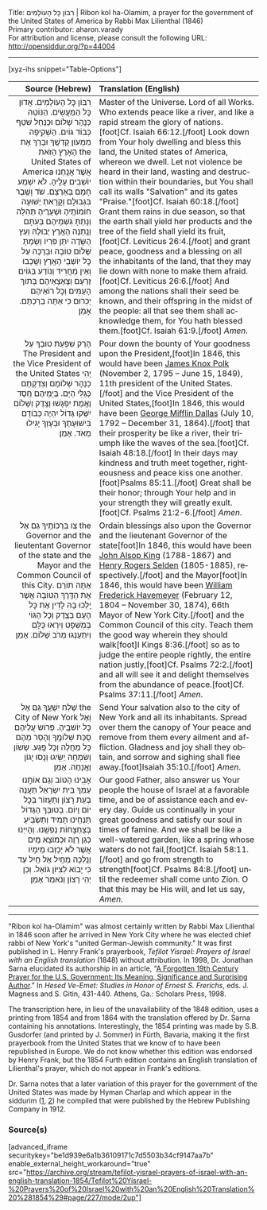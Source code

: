 <html>
<head></head>
<body>
Title: רִבּוֹן כׇּל הָעוֹלָמִים | Ribon kol ha-Olamim, a prayer for the government of the United States of America by Rabbi Max Lilienthal (1846)<br />
Primary contributor: aharon.varady<br />
For attribution and license, please consult the following URL: <a href="http://opensiddur.org/?p=44004">http://opensiddur.org/?p=44004</a>
<p />
<hr />

[xyz-ihs snippet="Table-Options"]<table style="margin-left: auto; margin-right: auto;" class="draggable">
<thead><tr><th id="x" style="text-align: right;">Source (Hebrew)</th><th style="text-align: left;">Translation (English)</th></tr></thead>
<tbody>
<tr><td style="vertical-align:top;">
<div class="liturgy" lang="he" style="text-align: right;">
רִבּוֹן כׇּל הָעוֹלָמִים. אֲדוֹן כׇּל הַמַּעֲשִׂים. 
הַנּוֹטֵה כְּנָהָר שָׁלוֹם 
וּכְנַחַל שֹׁטֵף ‎כְּבוֹד גּוֹיִם. 
הַשְׁקִֽיפָה מִמְּעוֹן קָדְשֶֽׁךָ 
וּבָרֵךְ אֶת הָאָרֶץ הַזֹּאת 
the United States of America 
אֲשֶׁר אֲנַֽחְנוּ יוֹשְׁבִים עָלֶֽיהָ. 
לֹא יִשְׁמַע חָמָם בְּאַרְצָם. 
שֹׁד וָשֶֽׁבֶר בִּגְבוּלָם 
וְקָרָאתְ יְשׁוּעָה חוֹמוֹתֶֽיהָ 
וּשְׁעָרֶיהָ תְּהִלָּה 
וְנָתַתָּ גִּשְׁמֵיהֶם בְּעִתָּם 
וְנָֽתְנָה הָאָֽרֶץ יְבוּלָהּ 
וְעֵץ הַשָּׂדֶה יִתֵּן פִּרְיוֹ 
וְשַׂמְתָּ שָּׁלוֹם טוֹבָה וּבְרָכָה 
עַל כׇּל יוֹשְׁבֵי הָאָֽרֶץ 
וְשָֽׁכְבוּ וְאֵין מַחֲרִיד 
וְנוֹדַע בַּגּוֹיִם זַרְעָם 
וְצֶּאֶצָאֵיהֶם בְּתוֹךְ הָעַמִּים 
וְכׇל רוֹאֵיהֶם יַכִּרוּם 
כִּי אַתָּה בֵרַכְתָּם. 
אָמֵן׃
</div></td>

<td style="vertical-align:top;">
<div class="english" lang="en" style="text-align: left;">
Master of the Universe. Lord of all Works. 
Who extends peace like a river, 
and like a rapid stream the glory of nations.[foot]Cf. Isaiah 66:12.[/foot] 
Look down from Your holy dwelling 
and bless this land, 
the United states of America, 
whereon we dwell. 
Let not violence be heard in their land, 
wasting and destruction within their boundaries, 
but You shall call its walls "Salvation" 
and its gates "Praise."[foot]Cf. Isaiah 60:18.[/foot] 
Grant them rains in due season, 
so that the earth shall yield her products 
and the tree of the field shall yield its fruit,[foot]Cf. Leviticus 26:4.[/foot] 
and grant peace, goodness and a blessing 
on all the inhabitants of the land, 
that they may lie down with none to make them afraid.[foot]Cf. Leviticus 26:6.[/foot] 
And among the nations shall their seed be known, 
and their offspring in the midst of the people: 
all that see them shall acknowledge them, 
for You hath blessed them.[foot]Cf. Isaiah 61:9.[/foot] 
<em>Amen</em>. 
</div></td></tr>


<tr><td style="vertical-align:top;">
<div class="liturgy" lang="he" style="text-align: right;">
הָרֵק שִׁפְעַת טוּבְךָ עַל 
The President
and the Vice President of the United States 
יְהִי כְנָהָר שְׁלוֹמָם 
וְצִדְקָתָם כְּגַלֵּי הַיָּם. 
בְּיָמֵיהֶם חֶֽסֶד וֶאֱמֶת יִפְגָּשׁוּ 
וְצֶֽדֶק וְשָׁלוֹם יִשָּׁקוּ 
גָּדוֹל יִהְיֶה כְּבוֹדָם 
בִּישׁוּעָתֶךָ וּבְעָזְךָ 
יָגִילוּ מְאֹד. 
אָמֵן׃
</div></td>

<td style="vertical-align:top;">
<div class="english" lang="en" style="text-align: left;">
Pour down the bounty of Your goodness 
upon the President,[foot]In 1846, this would have been <a href="https://en.wikipedia.org/wiki/James_K._Polk">James Knox Polk</a> (November 2, 1795 – June 15, 1849), 11th president of the United States.[/foot]  
and the Vice President of the United States,[foot]In 1846, this would have been <a href="https://en.wikipedia.org/wiki/George_M._Dallas">George Mifflin Dallas</a> (July 10, 1792 – December 31, 1864).[/foot]  
that their prosperity be like a river, 
their triumph like the waves of the sea.[foot]Cf. Isaiah 48:18.[/foot] 
In their days may kindness and truth meet together, 
righteousness and peace kiss one another.[foot]Psalms 85:11.[/foot] 
Great shall be their honor; 
through Your help and in your strength 
they will greatly exult.[foot]Cf. Psalms 21:2-6.[/foot] 
<em>Amen</em>. 
</div></td></tr>


<tr><td style="vertical-align:top;">
<div class="liturgy" lang="he" style="text-align: right;">
צַו בִּרְכוֹתֶֽיךָ גַם אֶל 
the Governor and the lieutentant Governor of the state 
and the Mayor and the Common Council of this City. 
אַתָּה תוֹרֵם אֶת הַדֶּֽרֶךְ הַטּוֹבָה אֲשֶׁר יֵֽלְכוּ בָהּ 
לָדִין אֶת כׇּל הָעָם בְּצֶֽדֶק 
וְכׇל הַגּוֹי בְּמְשְׁפָּט 
וְיִרְאוּ כֻּלָּם וְיִתְעַנְגוּ 
מֵרֹב שָׁלוֹם. 
אָמֵן׃
</div></td>

<td style="vertical-align:top;">
<div class="english" lang="en" style="text-align: left;">
Ordain blessings also upon 
the Governor and the lieutenant Governor of the state[foot]In 1846, this would have been <a href="https://en.wikipedia.org/wiki/John_A._King">John Alsop King</a> (1788-1867) and <a href="https://en.wikipedia.org/wiki/Henry_R._Selden">Henry Rogers Selden</a> (1805-1885), respectively.[/foot] 
and the Mayor[foot]In 1846, this would have been <a href="https://en.wikipedia.org/wiki/William_Frederick_Havemeyer">William Frederick Havemeyer</a> (February 12, 1804 – November 30, 1874), 66th Mayor of New York City.[/foot] and the Common Council of this city. 
Teach them the good way wherein they should walk[foot]I Kings 8:36.[/foot] 
so as to judge the entire people rightly, 
the entire nation justly,[foot]Cf. Psalms 72:2.[/foot] 
and all will see it and delight themselves 
from the abundance of peace.[foot]Cf. Psalms 37:11.[/foot] 
<em>Amen</em>. 
</div></td></tr>


<tr><td style="vertical-align:top;">
<div class="liturgy" lang="he" style="text-align: right;">
שְׁלַח יִשְׁעֶֽךָ גַּם אֶל 
the City of New York  
וְאֶל כׇּל יוֹשׁבֶֽיהָ. 
פְּרוֹשׂ עֲלֵיהֶם סֻכַּת שְׁלוֹמֶֽךָ 
וְהָסֵר מֵהֶם כׇּל מַחֲלָה וְכׇל פֶּֽגַע. 
שָׂשׂוֹן וְשִׂמְחָה יַשִּֽׂיגוּ 
וְנָסוּ יָגוֹן וַאֲנָחָה. 
אָמֵן׃
</div></td>

<td style="vertical-align:top;">
<div class="english" lang="en" style="text-align: left;">
Send Your salvation also to 
the city of New York 
and all its inhabitants. 
Spread over them the canopy of Your peace 
and remove from them every ailment and affliction. 
Gladness and joy shall they obtain, 
and sorrow and sighing shall flee away.[foot]Isaiah 35:10.[/foot] 
<em>Amen</em>. 
</div></td></tr>


<tr><td style="vertical-align:top;">
<div class="liturgy" lang="he" style="text-align: right;">
אָבִֽינוּ הַטּוֹב 
וְגַם אוֹתָֽנוּ עַמְּךָ בֵּית יִשְׂרָאֵל תַּעֲנֶה 
בְּעֵת רָצוֹן 
וְתַעֲזוֹר 
בְּכׇל יוֹם וָיוֹם. 
בְטוּבְּךָ הַגָּדוֹל תַּנְחֵֽינוּ תָּמִיד 
וְתַשְׂבִּֽיעַ בְּצַחְצָחוֹת נַפְשֵֽׁנוּ. 
וְהָיִיֽנוּ כְּגַן רָוֶה 
וּכְמוֹצָא מַֽיִם אֲשֶׁר לֹא יְכַזְּבוּ מֵימָיו 
וְנֵֽלְכָה מֵחַֽיִל אֶל חַֽיִל 
עַד כִּי יָבוֹא לְצִיּוֹן גּוֹאֵל. 
וְכֵן יְהִי רָצוֹן 
וְנֹאמַר אָמֵן׃
</div></td>

<td style="vertical-align:top;">
<div class="english" lang="en" style="text-align: left;">
Our good Father, 
also answer us Your people the house of Israel 
at a favorable time, 
and be of assistance 
each and every day. 
Guide us continually in your great goodness 
and satisfy our soul in times of famine. 
And we shall be like a well-watered garden, 
like a spring whose waters do not fail,[foot]Cf. Isaiah 58:11.[/foot] 
and go from strength to strength[foot]Cf. Psalms 84:8.[/foot] 
until the redeemer shall come unto Zion. 
O that this may be His will, 
and let us say, <em>Amen</em>. 
</div></td></tr>
</tbody></table>

<hr />

"Ribon kol ha-Olamim" was almost certainly written by Rabbi Max Lilienthal in 1846 soon after he arrived in New York City where he was elected chief rabbi of New York's "united German-Jewish community." It was first published in L. Henry Frank's prayerbook, <em>Tefilot Yisrael: Prayers of Israel with an English translation</em> (1848) without attribution. In 1998, Dr. Jonathan Sarna elucidated its authorship in an article, “<a href="https://www.brandeis.edu/hornstein/sarna/americanjewishcultureandscholarship/Archive3/AForgottenNineteenthCenturyPrayerfortheUnitedStatesGovenment.pdf">A Forgotten 19th Century Prayer for the U.S. Government: Its Meaning, Significance and Surprising Author</a>.” In <em>Hesed Ve-Emet: Studies in Honor of Ernest S. Frerichs</em>, eds. J. Magness and S. Gitin, 431-440. Athens, Ga.: Scholars Press, 1998.

The transcription here, in lieu of the unavailability of the 1848 edition, uses a printing from 1854 and from 1864 with the translation offered by Dr. Sarna containing his annotations. Interestingly, the 1854 printing was made by S.B. Gusdorfer (and printed by J. Sommer) in Fürth, Bavaria, making it the first prayerbook from the United States that we know of to have been republished in Europe. We do not know whether this edition was endorsed by Henry Frank, but the 1854 Furth edition contains an English translation of Lilienthal's prayer, which do not appear in Frank's editions.

Dr. Sarna notes that a later variation of this prayer for the government of the United States was made by Hyman Charlap and which appear in the siddurim (<a href="/?p=3502">1</a>, <a href="/?p=40747">2</a>) he compiled that were published by the Hebrew Publishing Company in 1912.

<h3>Source(s)</h3>

[advanced_iframe securitykey="be1d939e6a1b36109171c7d5503b34cf9147aa7b" enable_external_height_workaround="true" src="https://archive.org/stream/tefilot-yisrael-prayers-of-israel-with-an-english-translation-1854/Tefilot%20Yisrael-%20Prayers%20of%20Israel%20with%20an%20English%20Translation%20%281854%29#page/227/mode/2up"]

&nbsp;

</body>
</html>